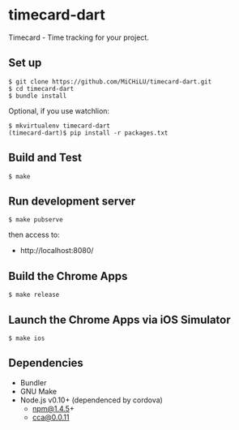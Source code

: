 timecard-dart
=============

Timecard - Time tracking for your project.

Set up
------

    $ git clone https://github.com/MiCHiLU/timecard-dart.git
    $ cd timecard-dart
    $ bundle install

Optional, if you use watchlion:

    $ mkvirtualenv timecard-dart
    (timecard-dart)$ pip install -r packages.txt

Build and Test
--------------

    $ make

Run development server
----------------------

    $ make pubserve

then access to:

* http://localhost:8080/

Build the Chrome Apps
---------------------

    $ make release

Launch the Chrome Apps via iOS Simulator
----------------------------------------

    $ make ios

Dependencies
------------

* Bundler
* GNU Make
* Node.js v0.10+ (dependenced by cordova)
  * npm@1.4.5+
  * cca@0.0.11
